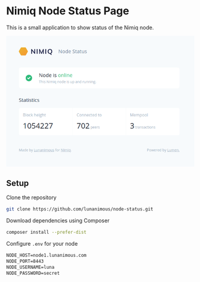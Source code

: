 # Nimiq Node Status Page

This is a small application to show status of the Nimiq node.

![screenshot](./screenshot.png)

## Setup

Clone the repository

```bash
git clone https://github.com/lunanimous/node-status.git
```

Download dependencies using Composer

```bash
composer install --prefer-dist
```

Configure `.env` for your node

```
NODE_HOST=node1.lunanimous.com
NODE_PORT=8443
NODE_USERNAME=luna
NODE_PASSWORD=secret
```


